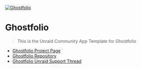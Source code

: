 [![Ghostfolio](https://avatars.githubusercontent.com/u/82473144?s=200)](https://github.com/ghostfolio/ghostfolio)

# Ghostfolio
> This is the Unraid Community App Template for Ghostfolio

- [Ghostfolio Project Page](https://ghostfol.io/)
- [Ghostfolio Repository](https://github.com/ghostfolio/ghostfolio)
- [Ghostfolio Unraid Support Thread](https://forums.unraid.net/topic/123829-support-community-applications-ghostfolio/)
